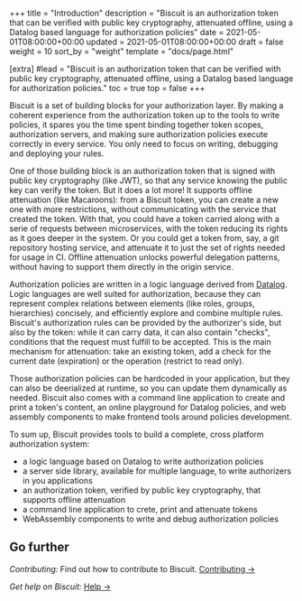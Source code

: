 +++
title = "Introduction"
description = "Biscuit is an authorization token that can be verified with public key cryptography, attenuated offline, using a Datalog based language for authorization policies"
date = 2021-05-01T08:00:00+00:00
updated = 2021-05-01T08:00:00+00:00
draft = false
weight = 10
sort_by = "weight"
template = "docs/page.html"

[extra]
#lead = "Biscuit is an authorization token that can be verified with public key cryptography, attenuated offline, using a Datalog based language for authorization policies."
toc = true
top = false
+++

Biscuit is a set of building blocks for your authorization layer. By making a coherent experience from the authorization token up to the tools to write policies, it spares you the time spent binding together token scopes, authorization servers, and making sure authorization policies execute correctly in every service. You only need to focus on writing, debugging and deploying your rules.

One of those building block is an authorization token that is signed with public key cryptography (like JWT), so that any service knowing the public key can verify the token. But it does a lot more! It supports offline attenuation (like Macaroons): from a Biscuit token, you can create a new one with more restrictions, without communicating with the service that created the token. With that, you could have a token carried along with a serie of requests between microservices, with the token reducing its rights as it goes deeper in the system. Or you could get a token from, say, a git repository hosting service, and attenuate it to just the set of rights needed for usage in CI.
Offline attenuation unlocks powerful delegation patterns, without having to support them directly in the origin service.

Authorization policies are written in a logic language derived from [Datalog](https://en.wikipedia.org/wiki/Datalog). Logic languages are well suited for authorization, because they can represent complex relations between elements (like roles, groups, hierarchies) concisely, and efficiently explore and combine multiple rules.
Biscuit's authorization rules can be provided by the authorizer's side, but also by the token: while it can carry data, it can also contain "checks", conditions that the request must fulfill to be accepted. This is the main mechanism for attenuation: take an existing token, add a check for the current date (expiration) or the operation (restrict to read only).

Those authorization policies can be hardcoded in your application, but they can also be deerialized at runtime, so you can update them dynamically as needed. Biscuit also comes with a command line application to create and print a token's content, an online playground for Datalog policies, and web assembly components to make frontend tools around policies development.

To sum up, Biscuit provides tools to build a complete, cross platform authorization system:
- a logic language based on Datalog to write authorization policies
- a server side library, available for multiple language, to write authorizers in you applications
- an authorization token, verified by public key cryptography, that supports offline attenuation
- a command line application to crete, print and attenuate tokens
- WebAssembly components to write and debug authorization policies


## Go further

*Contributing:* Find out how to contribute to Biscuit. [Contributing →](../../contributing/how-to-contribute/)

*Get help on Biscuit:* [Help →](../../help/faq/)

